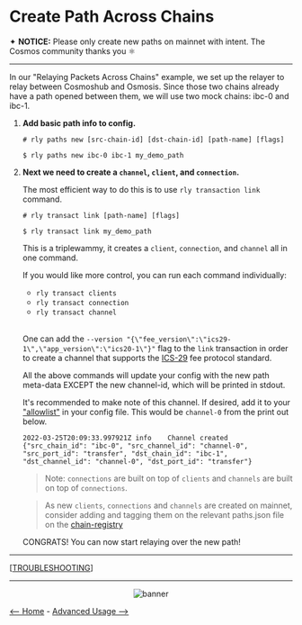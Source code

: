 # Create Path Across Chains

✦ **NOTICE:** Please only create new paths on mainnet with intent. The Cosmos community thanks you ⚛️

---

In our "Relaying Packets Across Chains" example, we set up the relayer to relay between Cosmoshub and Osmosis. Since those two chains already have a path opened between them, we will use two mock chains: ibc-0 and ibc-1.

1. **Add basic path info to config.**

    ```shell
    # rly paths new [src-chain-id] [dst-chain-id] [path-name] [flags]

    $ rly paths new ibc-0 ibc-1 my_demo_path
    ```

2. **Next we need to create a `channel`, `client`, and `connection`.**

    The most efficient way to do this is to use `rly transaction link` command.

    ```shell
    # rly transact link [path-name] [flags]

    $ rly transact link my_demo_path
    ```

    This is a triplewammy, it creates a `client`, `connection`, and `channel` all in one command. 

    If you would like more control, you can run each command individually:

    - `rly transact clients`
    - `rly transact connection`
    - `rly transact channel`

   <br>
   
    One can add the ` --version "{\"fee_version\":\"ics29-1\",\"app_version\":\"ics20-1\"}" ` flag to the `link` transaction in order to create a channel that supports the [ICS-29](https://github.com/cosmos/ibc/tree/main/spec/app/ics-029-fee-payment) fee protocol standard.

    All the above commands will update your config with the new path meta-data EXCEPT the new channel-id, which will be printed in stdout. 

    It's recommended to make note of this channel. If desired, add it to your ["allowlist"](../README.md#8--configure-the-channel-filter) in your config file. This would be `channel-0` from the print out below.

    ```log
    2022-03-25T20:09:33.997921Z	info	Channel created	{"src_chain_id": "ibc-0", "src_channel_id": "channel-0", "src_port_id": "transfer", "dst_chain_id": "ibc-1", "dst_channel_id": "channel-0", "dst_port_id": "transfer"}
    ```

    >Note: `connections` are built on top of `clients` and `channels` are built on top of `connections`.

    >As new `clients`, `connections` and `channels` are created on mainnet, consider adding and tagging them on the relevant paths.json file on the [chain-registry](https://github.com/cosmos/chain-registry) 

    
    CONGRATS! You can now start relaying over the new path!

---

[[TROUBLESHOOTING](./troubleshooting.md)]

---

<div align="center"> 

![banner](./images/github-repo-banner.gif)
 </div>

[<-- Home](../README.md) - [Advanced Usage -->](./advanced_usage.md)
